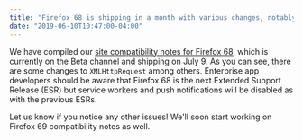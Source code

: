```yaml
---
title: "Firefox 68 is shipping in a month with various changes, notably to XHR"
date: "2019-06-10T10:47:00-04:00"
---
```

We have compiled our [site compatibility notes for Firefox 68](https://www.fxsitecompat.dev/en-CA/releases/68/), which is currently on the Beta channel and shipping on July 9. As you can see, there are some changes to `XMLHttpRequest` among others. Enterprise app developers should be aware that Firefox 68 is the next Extended Support Release (ESR) but service workers and push notifications will be disabled as with the previous ESRs.

Let us know if you notice any other issues! We'll soon start working on Firefox 69 compatibility notes as well.
